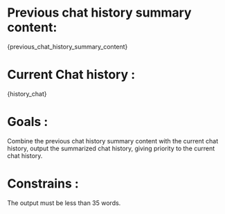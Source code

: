 # Previous chat history summary content:

{previous_chat_history_summary_content}

# Current Chat history :

{history_chat}

# Goals :

Combine the previous chat history summary content with the current chat history, output the summarized chat history, giving priority to the current chat history.

# Constrains :

The output must be less than 35 words.